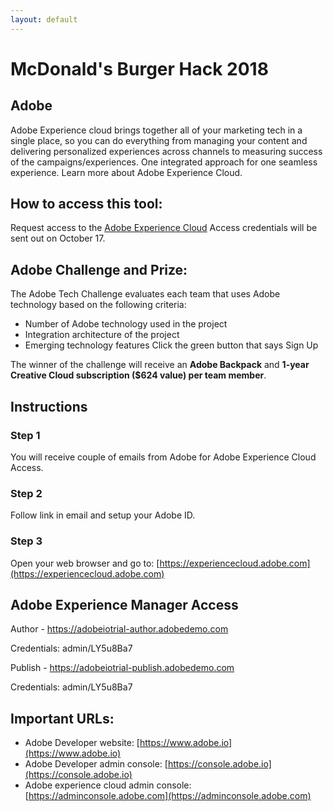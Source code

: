 ```yaml
---
layout: default
---
```

# McDonald's Burger Hack 2018

## Adobe
Adobe Experience cloud brings together all of your marketing tech in a single place, so you can do everything from managing your content and delivering personalized experiences across channels to measuring success of the campaigns/experiences. One integrated approach for one seamless experience. Learn more about Adobe Experience Cloud.

## How to access this tool:
Request access to the [Adobe Experience Cloud](https://miccapgemini.typeform.com/to/YtGaML)
Access credentials will be sent out on October 17.

## Adobe Challenge and Prize:
The Adobe Tech Challenge evaluates each team that uses Adobe technology based on the following criteria:

* Number of Adobe technology used in the project
* Integration architecture of the project
* Emerging technology features Click the green button that says Sign Up

The winner of the challenge will receive an **Adobe Backpack** and **1-year Creative Cloud subscription ($624 value) per team member**. 


## Instructions

### Step 1
You will receive couple of emails from Adobe for Adobe Experience Cloud Access.

### Step 2
Follow link in email and setup your Adobe ID.

### Step 3
Open your web browser and go to: [https://experiencecloud.adobe.com](https://experiencecloud.adobe.com)


## Adobe Experience Manager Access
Author - https://adobeiotrial-author.adobedemo.com

Credentials: admin/LY5u8Ba7

Publish - https://adobeiotrial-publish.adobedemo.com

Credentials: admin/LY5u8Ba7




## Important URLs:

*   Adobe Developer website: [https://www.adobe.io](https://www.adobe.io)
*   Adobe Developer admin console: [https://console.adobe.io](https://console.adobe.io)
*   Adobe experience cloud admin console: [https://adminconsole.adobe.com](https://adminconsole.adobe.com)


